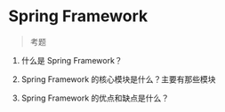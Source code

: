 #   Spring Framework

>   考题

1.  什么是 Spring Framework？

2.  Spring Framework 的核心模块是什么？主要有那些模块

3.  Spring Framework 的优点和缺点是什么？
